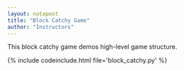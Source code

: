 ```yaml
---
layout: notapost
title: "Block Catchy Game"
author: "Instructors"
---
```


This block catchy game demos high-level game structure.

{% include codeinclude.html file='block_catchy.py' %}

